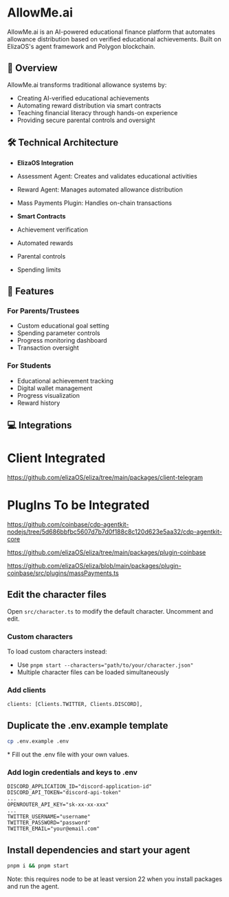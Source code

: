 # AllowMe.ai

AllowMe.ai is an AI-powered educational finance platform that automates allowance distribution based on verified educational achievements. Built on ElizaOS's agent framework and Polygon blockchain.

## 🎯 Overview

AllowMe.ai transforms traditional allowance systems by:
- Creating AI-verified educational achievements
- Automating reward distribution via smart contracts
- Teaching financial literacy through hands-on experience
- Providing secure parental controls and oversight

## 🛠️ Technical Architecture

- **ElizaOS Integration**
 - Assessment Agent: Creates and validates educational activities
 - Reward Agent: Manages automated allowance distribution
 - Mass Payments Plugin: Handles on-chain transactions

- **Smart Contracts**
 - Achievement verification
 - Automated rewards
 - Parental controls
 - Spending limits

## 🚀 Features

### For Parents/Trustees
- Custom educational goal setting
- Spending parameter controls 
- Progress monitoring dashboard
- Transaction oversight

### For Students
- Educational achievement tracking
- Digital wallet management
- Progress visualization
- Reward history



## 💻 Integrations 





# Client Integrated 

https://github.com/elizaOS/eliza/tree/main/packages/client-telegram





# PlugIns To be Integrated 

https://github.com/coinbase/cdp-agentkit-nodejs/tree/5d686bbfbc5607d7b7d0f188c8c120d623e5aa32/cdp-agentkit-core

https://github.com/elizaOS/eliza/tree/main/packages/plugin-coinbase

https://github.com/elizaOS/eliza/blob/main/packages/plugin-coinbase/src/plugins/massPayments.ts

## Edit the character files

Open `src/character.ts` to modify the default character. Uncomment and edit.

### Custom characters

To load custom characters instead:
- Use `pnpm start --characters="path/to/your/character.json"`
- Multiple character files can be loaded simultaneously

### Add clients
```
clients: [Clients.TWITTER, Clients.DISCORD],
```

## Duplicate the .env.example template

```bash
cp .env.example .env
```

\* Fill out the .env file with your own values.

### Add login credentials and keys to .env
```
DISCORD_APPLICATION_ID="discord-application-id"
DISCORD_API_TOKEN="discord-api-token"
...
OPENROUTER_API_KEY="sk-xx-xx-xxx"
...
TWITTER_USERNAME="username"
TWITTER_PASSWORD="password"
TWITTER_EMAIL="your@email.com"
```

## Install dependencies and start your agent

```bash
pnpm i && pnpm start
```
Note: this requires node to be at least version 22 when you install packages and run the agent.

